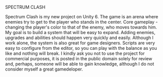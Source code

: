 SPECTRUM CLASH

Spectrum Clash is my new project on Unity 6.
The game is an arena where enemies try to get to the player who stands in the center.
Core gameplay - changing the player's color to that of the enemy, who moves towards him.
My goal is to build a system that will be easy to expand. Adding enemies, upgrades and abilities should happen very quickly and easily.
Although I work alone, the system is also great for game designers.
Scripts are very easy to configure from the editor, so you can play with the balance as you like and nothing will break.
I kindly ask you not to use the project for commercial purposes, it is posted in the public domain solely for review and, perhaps, someone will be able to gain knowledge, although I do not consider myself a great gamedeloper.
